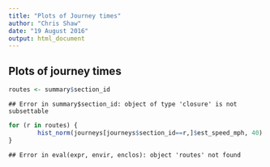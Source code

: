 ```yaml
---
title: "Plots of Journey times"
author: "Chris Shaw"
date: "19 August 2016"
output: html_document
---
```




## Plots of journey times



```r
routes <- summary$section_id
```

```
## Error in summary$section_id: object of type 'closure' is not subsettable
```

```r
for (r in routes) {
        hist_norm(journeys[journeys$section_id==r,]$est_speed_mph, 40)
}
```

```
## Error in eval(expr, envir, enclos): object 'routes' not found
```
